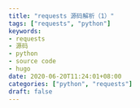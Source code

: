 ```yaml
---
title: "requests 源码解析（1）"
tags: ["requests", "python"]
keywords: 
- requests
- 源码
- python
- source code
- hugo
date: 2020-06-20T11:24:01+08:00
categories: ["python", "requests"]
draft: false
---
```


